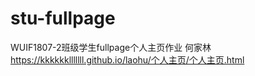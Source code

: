 # stu-fullpage
WUIF1807-2班级学生fullpage个人主页作业
何家林
https://kkkkkklllllll.github.io/laohu/个人主页/个人主页.html
